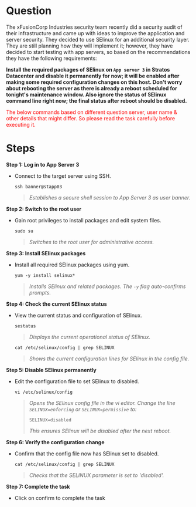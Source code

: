 # Question
The xFusionCorp Industries security team recently did a security audit of their infrastructure and came up with ideas to improve the application and server security. They decided to use SElinux for an additional security layer. They are still planning how they will implement it; however, they have decided to start testing with app servers, so based on the recommendations they have the following requirements:

**Install the required packages of SElinux on `App server 3` in Stratos Datacenter and disable it permanently for now; it will be enabled after making some required configuration changes on this host. Don't worry about rebooting the server as there is already a reboot scheduled for tonight's maintenance window. Also ignore the status of SElinux command line right now; the final status after reboot should be disabled.**

<span style="color: red;">The below commands based on different question server, user name & other details that might differ. So please read the task carefully before executing it. </span>

# Steps

**Step 1: Log in to App Server 3**
- Connect to the target server using SSH.
  ```
  ssh banner@stapp03
  ```
  > *Establishes a secure shell session to App Server 3 as user banner.*

**Step 2: Switch to the root user**
- Gain root privileges to install packages and edit system files.
  ```
  sudo su
  ```
  > *Switches to the root user for administrative access.*

**Step 3: Install SElinux packages**
- Install all required SElinux packages using yum.
  ```
  yum -y install selinux*
  ```
  > *Installs SElinux and related packages. The `-y` flag auto-confirms prompts.*

**Step 4: Check the current SElinux status**
- View the current status and configuration of SElinux.
  ```
  sestatus
  ```
  > *Displays the current operational status of SElinux.*
  ```
  cat /etc/selinux/config | grep SELINUX
  ```
  > *Shows the current configuration lines for SElinux in the config file.*

**Step 5: Disable SElinux permanently**
- Edit the configuration file to set SElinux to disabled.
  ```
  vi /etc/selinux/config
  ```
  > *Opens the SElinux config file in the vi editor. Change the line `SELINUX=enforcing` or `SELINUX=permissive` to:*
  >
  >     SELINUX=disabled
  >
  > *This ensures SElinux will be disabled after the next reboot.*

**Step 6: Verify the configuration change**
- Confirm that the config file now has SElinux set to disabled.
  ```
  cat /etc/selinux/config | grep SELINUX
  ```
  > *Checks that the SELINUX parameter is set to 'disabled'.*

**Step 7: Complete the task**
- Click on confirm to complete the task
